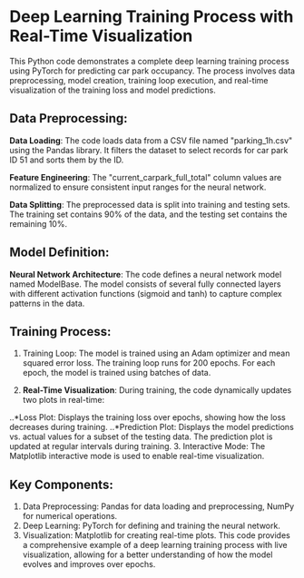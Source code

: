 # Deep Learning Training Process with Real-Time Visualization
This Python code demonstrates a complete deep learning training process using PyTorch for predicting car park occupancy. The process involves data preprocessing, model creation, training loop execution, and real-time visualization of the training loss and model predictions.

## Data Preprocessing:
__Data Loading__: The code loads data from a CSV file named "parking_1h.csv" using the Pandas library. It filters the dataset to select records for car park ID 51 and sorts them by the ID.

__Feature Engineering__: The "current_carpark_full_total" column values are normalized to ensure consistent input ranges for the neural network.

__Data Splitting__: The preprocessed data is split into training and testing sets. The training set contains 90% of the data, and the testing set contains the remaining 10%.

## Model Definition:
__Neural Network Architecture__: The code defines a neural network model named ModelBase. The model consists of several fully connected layers with different activation functions (sigmoid and tanh) to capture complex patterns in the data.
## Training Process:
1. Training Loop: The model is trained using an Adam optimizer and mean squared error loss. The training loop runs for 200 epochs. For each epoch, the model is trained using batches of data.

2. __Real-Time Visualization__: During training, the code dynamically updates two plots in real-time:

..*Loss Plot: Displays the training loss over epochs, showing how the loss decreases during training.
..*Prediction Plot: Displays the model predictions vs. actual values for a subset of the testing data. The prediction plot is updated at regular intervals during training.
3. Interactive Mode: The Matplotlib interactive mode is used to enable real-time visualization.

## Key Components:
1. Data Preprocessing: Pandas for data loading and preprocessing, NumPy for numerical operations.
2. Deep Learning: PyTorch for defining and training the neural network.
3. Visualization: Matplotlib for creating real-time plots.
This code provides a comprehensive example of a deep learning training process with live visualization, allowing for a better understanding of how the model evolves and improves over epochs.
